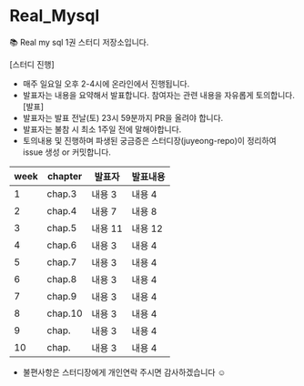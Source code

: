 # Real_Mysql
📚 Real my sql 1권 스터디 저장소입니다.

[스터디 진행]
- 매주 일요일 오후 2-4시에 온라인에서 진행됩니다.
- 발표자는 내용을 요약해서 발표합니다. 참여자는 관련 내용을 자유롭게 토의합니다.
[발표]
- 발표자는 발표 전날(토) 23시 59분까지 PR을 올려야 합니다.
- 발표자는 불참 시 최소 1주일 전에 말해야합니다.
- 토의내용 및 진행하며 파생된 궁금증은 스터디장(juyeong-repo)이 정리하여 issue 생성 or 커밋합니다.

|week|chapter|발표자|발표내용|
|---|---|---|---|
|1|chap.3|내용 3|내용 4|
|2|chap.4|내용 7|내용 8|
|3|chap.5|내용 11|내용 12|
|4|chap.6|내용 3|내용 4|
|5|chap.7|내용 3|내용 4|
|6|chap.8|내용 3|내용 4|
|7|chap.9|내용 3|내용 4|
|8|chap.10|내용 3|내용 4|
|9|chap.|내용 3|내용 4|
|10|chap.|내용 3|내용 4|


- 불편사항은 스터디장에게 개인연락 주시면 감사하겠습니다 ☺️


